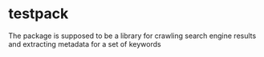 # testpack
The package is supposed to be a library for crawling search engine results and extracting metadata for a set of keywords
